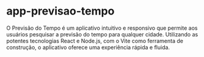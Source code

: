 # app-previsao-tempo
O Previsão do Tempo é um aplicativo intuitivo e responsivo que permite aos usuários pesquisar a previsão do tempo para qualquer cidade. Utilizando as potentes tecnologias React e Node.js, com o Vite como ferramenta de construção, o aplicativo oferece uma experiência rápida e fluida.
